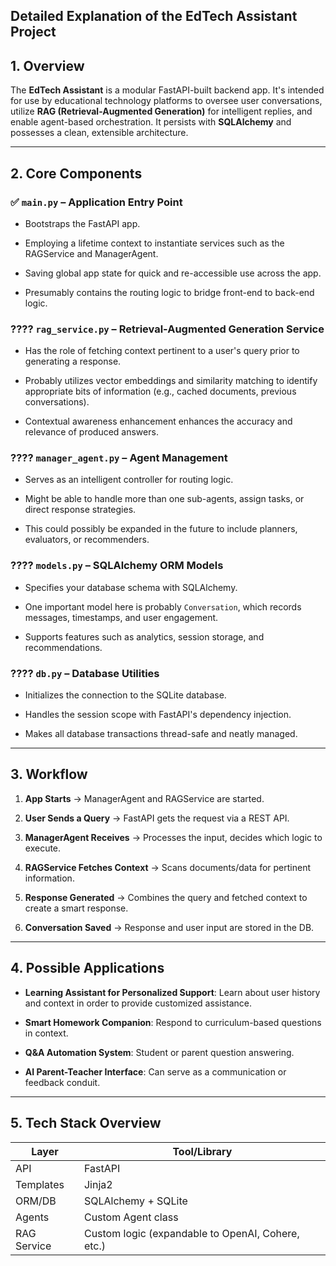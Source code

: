 Detailed Explanation of the EdTech Assistant Project
---

## 1. Overview

The **EdTech Assistant** is a modular FastAPI-built backend app. It's intended for use by educational technology platforms to oversee user conversations, utilize **RAG (Retrieval-Augmented Generation)** for intelligent replies, and enable agent-based orchestration. It persists with **SQLAlchemy** and possesses a clean, extensible architecture.

---

## 2. Core Components

### ✅ `main.py` – Application Entry Point

* Bootstraps the FastAPI app.

* Employing a lifetime context to instantiate services such as the RAGService and ManagerAgent.
* Saving global app state for quick and re-accessible use across the app.
* Presumably contains the routing logic to bridge front-end to back-end logic.
### ???? `rag_service.py` – Retrieval-Augmented Generation Service

* Has the role of fetching context pertinent to a user's query prior to generating a response.

* Probably utilizes vector embeddings and similarity matching to identify appropriate bits of information (e.g., cached documents, previous conversations).
* Contextual awareness enhancement enhances the accuracy and relevance of produced answers.
### ???? `manager_agent.py` – Agent Management

* Serves as an intelligent controller for routing logic.

* Might be able to handle more than one sub-agents, assign tasks, or direct response strategies.
* This could possibly be expanded in the future to include planners, evaluators, or recommenders.
### ????️ `models.py` – SQLAlchemy ORM Models

* Specifies your database schema with SQLAlchemy.

* One important model here is probably `Conversation`, which records messages, timestamps, and user engagement.
* Supports features such as analytics, session storage, and recommendations.
### ????️ `db.py` – Database Utilities

* Initializes the connection to the SQLite database.

* Handles the session scope with FastAPI's dependency injection.
* Makes all database transactions thread-safe and neatly managed.
---
## 3. Workflow

1. **App Starts** → ManagerAgent and RAGService are started.

2. **User Sends a Query** → FastAPI gets the request via a REST API.
3. **ManagerAgent Receives** → Processes the input, decides which logic to execute.
4. **RAGService Fetches Context** → Scans documents/data for pertinent information.
5. **Response Generated** → Combines the query and fetched context to create a smart response.
6. **Conversation Saved** → Response and user input are stored in the DB.
---

## 4. Possible Applications

* **Learning Assistant for Personalized Support**: Learn about user history and context in order to provide customized assistance.

* **Smart Homework Companion**: Respond to curriculum-based questions in context.

* **Q&A Automation System**: Student or parent question answering.
* **AI Parent-Teacher Interface**: Can serve as a communication or feedback conduit.
---

## 5. Tech Stack Overview

| Layer       | Tool/Library                                      |
| ----------- | ------------------------------------------------- |
| API         | FastAPI                                           |
| Templates   | Jinja2                                            |
| ORM/DB     | SQLAlchemy + SQLite                                |
| Agents      | Custom Agent class                                |
| RAG Service | Custom logic (expandable to OpenAI, Cohere, etc.) |
